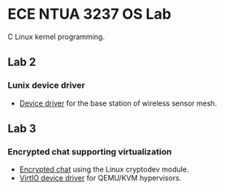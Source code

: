 # ECE NTUA 3237 OS Lab
C Linux kernel programming.

## Lab 2
###  Lunix device driver
- [Device driver](https://github.com/kon-si/ntua_oslab/tree/master/Lab2/lunix_driver) for the base station of wireless sensor mesh.

## Lab 3
### Encrypted chat supporting virtualization
- [Encrypted chat](https://github.com/kon-si/ntua_oslab/tree/master/Lab3/encrypted_chat) using the Linux cryptodev module.
- [VirtIO device driver](https://github.com/kon-si/ntua_oslab/tree/master/Lab3/virtio-cryptodev) for QEMU/KVM hypervisors.
